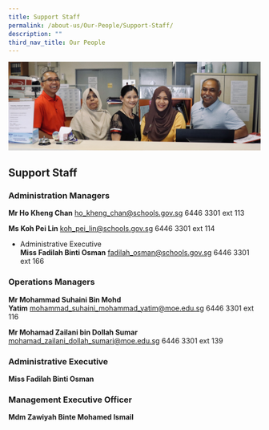 ```yaml
---
title: Support Staff
permalink: /about-us/Our-People/Support-Staff/
description: ""
third_nav_title: Our People
---
```

![](/images/SupportStaff.jpg)

Support Staff
-------------

### **Administration Managers**

<b>Mr Ho Kheng Chan</b> ho_kheng_chan@schools.gov.sg 6446 3301 ext 113

<b>Ms Koh Pei Lin</b> koh_pei_lin@schools.gov.sg 6446 3301 ext 114

*   Administrative Executive  
    <b>Miss Fadilah Binti Osman</b> fadilah_osman@schools.gov.sg 6446 3301 ext 166
		
		
### **Operations Managers**

<b>Mr Mohammad Suhaini Bin Mohd Yatim</b> mohammad_suhaini_mohammad_yatim@moe.edu.sg 6446 3301 ext 116

<b>Mr Mohamad Zailani bin Dollah Sumar</b>
mohamad_zailani_dollah_sumari@moe.edu.sg 6446 3301 ext 139

### **Administrative Executive**

<b>Miss Fadilah Binti Osman</b>


### **Management Executive Officer**

<b>Mdm Zawiyah Binte Mohamed Ismail</b>